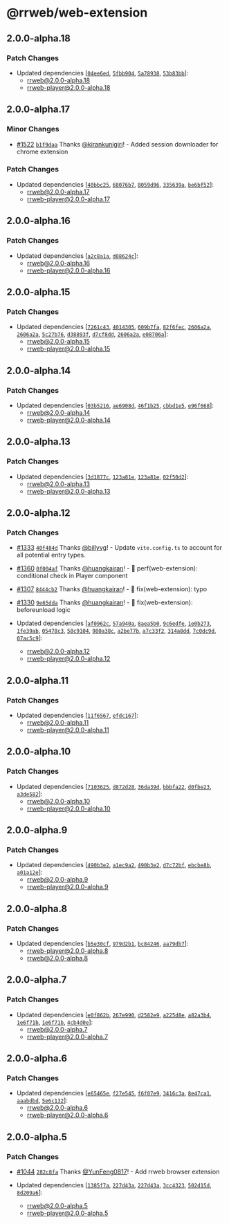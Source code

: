 # @rrweb/web-extension

## 2.0.0-alpha.18

### Patch Changes

- Updated dependencies [[`04ee6ed`](https://github.com/rrweb-io/rrweb/commit/04ee6eda57157f0e04f18f907d8f3e59ababc753), [`5fbb904`](https://github.com/rrweb-io/rrweb/commit/5fbb904edb653f3da17e6775ee438d81ef0bba83), [`5a78938`](https://github.com/rrweb-io/rrweb/commit/5a789385a341311ba327a768fe0e2f0f2f5002ee), [`53b83bb`](https://github.com/rrweb-io/rrweb/commit/53b83bb037f9cb30c93179548f436ed776f143ab)]:
  - rrweb@2.0.0-alpha.18
  - rrweb-player@2.0.0-alpha.18

## 2.0.0-alpha.17

### Minor Changes

- [#1522](https://github.com/rrweb-io/rrweb/pull/1522) [`b1f9daa`](https://github.com/rrweb-io/rrweb/commit/b1f9daaa42f007a641104613bb07f141585f9e77) Thanks [@kirankunigiri](https://github.com/kirankunigiri)! - Added session downloader for chrome extension

### Patch Changes

- Updated dependencies [[`40bbc25`](https://github.com/rrweb-io/rrweb/commit/40bbc25fc287badc317a53f2d3f21b1c9f2b211b), [`68076b7`](https://github.com/rrweb-io/rrweb/commit/68076b724ff19d198d4f351a05063b85e1705a8c), [`8059d96`](https://github.com/rrweb-io/rrweb/commit/8059d9695146626b102b2059a3a9b932d5f598f6), [`335639a`](https://github.com/rrweb-io/rrweb/commit/335639af9b0ce7f70eb0f38ce113d877c7325158), [`be6bf52`](https://github.com/rrweb-io/rrweb/commit/be6bf52c248c35de1b3491e3a3440ff61f876414)]:
  - rrweb@2.0.0-alpha.17
  - rrweb-player@2.0.0-alpha.17

## 2.0.0-alpha.16

### Patch Changes

- Updated dependencies [[`a2c8a1a`](https://github.com/rrweb-io/rrweb/commit/a2c8a1a37bfcf8389b280af792262c8263a979a3), [`d08624c`](https://github.com/rrweb-io/rrweb/commit/d08624cb28add386c3618a0e6607424c3f1884d8)]:
  - rrweb@2.0.0-alpha.16
  - rrweb-player@2.0.0-alpha.16

## 2.0.0-alpha.15

### Patch Changes

- Updated dependencies [[`7261c43`](https://github.com/rrweb-io/rrweb/commit/7261c43f60973e88325edf832e4d0e057fbff0ae), [`4014305`](https://github.com/rrweb-io/rrweb/commit/40143059446cee5c042c007b1c2e976f36e172f5), [`609b7fa`](https://github.com/rrweb-io/rrweb/commit/609b7fac79a552f746dc880a28927dee382cd082), [`82f6fec`](https://github.com/rrweb-io/rrweb/commit/82f6fecf36413ecbc994a510144487f1de20d1d5), [`2606a2a`](https://github.com/rrweb-io/rrweb/commit/2606a2a28f2a6d897b8ae4ea3ec40ef0eeacbfaf), [`2606a2a`](https://github.com/rrweb-io/rrweb/commit/2606a2a28f2a6d897b8ae4ea3ec40ef0eeacbfaf), [`5c27b76`](https://github.com/rrweb-io/rrweb/commit/5c27b763192bda9dd91806f95df7c1cd0ab083a6), [`d38893f`](https://github.com/rrweb-io/rrweb/commit/d38893f6338facf331fd1f6e63c121120b81177d), [`d7cf8dd`](https://github.com/rrweb-io/rrweb/commit/d7cf8dd07547f6fb22ef82e341a88357c4053bd3), [`2606a2a`](https://github.com/rrweb-io/rrweb/commit/2606a2a28f2a6d897b8ae4ea3ec40ef0eeacbfaf), [`e08706a`](https://github.com/rrweb-io/rrweb/commit/e08706ae60268b6eb05c6292ef948c71bd423ce3)]:
  - rrweb@2.0.0-alpha.15
  - rrweb-player@2.0.0-alpha.15

## 2.0.0-alpha.14

### Patch Changes

- Updated dependencies [[`03b5216`](https://github.com/rrweb-io/rrweb/commit/03b5216a9403f1509b4f69d1d71ef9874277fe91), [`ae6908d`](https://github.com/rrweb-io/rrweb/commit/ae6908dcdcd7c732c1ce79eea19de5240bec1151), [`46f1b25`](https://github.com/rrweb-io/rrweb/commit/46f1b252a5919c68c68e825bd6089cc2e7d34e7c), [`cbbd1e5`](https://github.com/rrweb-io/rrweb/commit/cbbd1e55f1f7fa2eed9fa11e4152b509bdfd88f7), [`e96f668`](https://github.com/rrweb-io/rrweb/commit/e96f668c86bd0ab5dc190bb2957a170271bb2ebc)]:
  - rrweb@2.0.0-alpha.14
  - rrweb-player@2.0.0-alpha.14

## 2.0.0-alpha.13

### Patch Changes

- Updated dependencies [[`3d1877c`](https://github.com/rrweb-io/rrweb/commit/3d1877cff83d9a018630674fb6e730050ceef812), [`123a81e`](https://github.com/rrweb-io/rrweb/commit/123a81e12d072cd95d701231176d7eb2d03b3961), [`123a81e`](https://github.com/rrweb-io/rrweb/commit/123a81e12d072cd95d701231176d7eb2d03b3961), [`02f50d2`](https://github.com/rrweb-io/rrweb/commit/02f50d260cfe72209c94de1679336737f238e216)]:
  - rrweb@2.0.0-alpha.13
  - rrweb-player@2.0.0-alpha.13

## 2.0.0-alpha.12

### Patch Changes

- [#1333](https://github.com/rrweb-io/rrweb/pull/1333) [`40f484d`](https://github.com/rrweb-io/rrweb/commit/40f484d088390b480f088d1b1c1c152641cd5878) Thanks [@billyvg](https://github.com/billyvg)! - Update `vite.config.ts` to account for all potential entry types.

- [#1360](https://github.com/rrweb-io/rrweb/pull/1360) [`0f004af`](https://github.com/rrweb-io/rrweb/commit/0f004af18dd8ba204fd80a68328fc48bf229e7f0) Thanks [@huangkairan](https://github.com/huangkairan)! - 🎈 perf(web-extension): conditional check in Player component

- [#1307](https://github.com/rrweb-io/rrweb/pull/1307) [`8444cb2`](https://github.com/rrweb-io/rrweb/commit/8444cb2dad6ceb4bef3e32a6adba05ab65b56e52) Thanks [@huangkairan](https://github.com/huangkairan)! - 🐞 fix(web-extension): typo

- [#1330](https://github.com/rrweb-io/rrweb/pull/1330) [`9e65dda`](https://github.com/rrweb-io/rrweb/commit/9e65dda258c9b8169a4a6486b5c018f42f6c512a) Thanks [@huangkairan](https://github.com/huangkairan)! - 🐞 fix(web-extension): beforeunload logic

- Updated dependencies [[`af0962c`](https://github.com/rrweb-io/rrweb/commit/af0962cc6c80b693bbc622520032d17342685cf6), [`57a940a`](https://github.com/rrweb-io/rrweb/commit/57a940afac0bdd14cd82937915d53110b5311673), [`8aea5b0`](https://github.com/rrweb-io/rrweb/commit/8aea5b00a4dfe5a6f59bd2ae72bb624f45e51e81), [`9c6edfe`](https://github.com/rrweb-io/rrweb/commit/9c6edfe2261680b4e92284be69f9d183b1eca8f4), [`1e0b273`](https://github.com/rrweb-io/rrweb/commit/1e0b27382210db0168d2a79d82c13698082b0983), [`1fe39ab`](https://github.com/rrweb-io/rrweb/commit/1fe39ab0db7f5d2b04f4a4f39fb5c0cfee33a1f8), [`05478c3`](https://github.com/rrweb-io/rrweb/commit/05478c36dde03a118099783d908bb3e465e9859c), [`58c9104`](https://github.com/rrweb-io/rrweb/commit/58c9104eddc8b7994a067a97daae5684e42f892f), [`980a38c`](https://github.com/rrweb-io/rrweb/commit/980a38c816d763833fc3491f56d03c959a41122d), [`a2be77b`](https://github.com/rrweb-io/rrweb/commit/a2be77b82826c4be0e7f3c7c9f7ee50476d5f6f8), [`a7c33f2`](https://github.com/rrweb-io/rrweb/commit/a7c33f2093c4d92faf7ae25e8bb0e088d122c13b), [`314a8dd`](https://github.com/rrweb-io/rrweb/commit/314a8dde5a13095873b89d07bac7c949918bf817), [`7c0dc9d`](https://github.com/rrweb-io/rrweb/commit/7c0dc9dfe1564c9d6624557c5b394e7844955882), [`07ac5c9`](https://github.com/rrweb-io/rrweb/commit/07ac5c9e1371824ec3ffb705f9250bbe10f4b73e)]:
  - rrweb@2.0.0-alpha.12
  - rrweb-player@2.0.0-alpha.12

## 2.0.0-alpha.11

### Patch Changes

- Updated dependencies [[`11f6567`](https://github.com/rrweb-io/rrweb/commit/11f6567fd81ef9ed0f954a7b6d5e39653f56004f), [`efdc167`](https://github.com/rrweb-io/rrweb/commit/efdc167ca6c039d04af83612e3d92498bb9b41a7)]:
  - rrweb@2.0.0-alpha.11
  - rrweb-player@2.0.0-alpha.11

## 2.0.0-alpha.10

### Patch Changes

- Updated dependencies [[`7103625`](https://github.com/rrweb-io/rrweb/commit/7103625b4683cbd75732ee03973e38f573847b1c), [`d872d28`](https://github.com/rrweb-io/rrweb/commit/d872d2809e3ec8d6ff5d3d5f43bc81aff70e7548), [`36da39d`](https://github.com/rrweb-io/rrweb/commit/36da39db366a9f80c28549771ed331090a1c6647), [`bbbfa22`](https://github.com/rrweb-io/rrweb/commit/bbbfa226fc5882a01ecc1607b713f0caf797775e), [`d0fbe23`](https://github.com/rrweb-io/rrweb/commit/d0fbe23c632021410a6dd45f9028a9a012467261), [`a3de582`](https://github.com/rrweb-io/rrweb/commit/a3de582e9c32be9e0ccd84bb7df756af6b0594f7)]:
  - rrweb@2.0.0-alpha.10
  - rrweb-player@2.0.0-alpha.10

## 2.0.0-alpha.9

### Patch Changes

- Updated dependencies [[`490b3e2`](https://github.com/rrweb-io/rrweb/commit/490b3e2b62b62d61e6f6f5391d5b879194c9a221), [`a1ec9a2`](https://github.com/rrweb-io/rrweb/commit/a1ec9a273e6634eec67098fdd880ee681648fbbd), [`490b3e2`](https://github.com/rrweb-io/rrweb/commit/490b3e2b62b62d61e6f6f5391d5b879194c9a221), [`d7c72bf`](https://github.com/rrweb-io/rrweb/commit/d7c72bff0724b46a6fa94af455220626a27104fe), [`ebcbe8b`](https://github.com/rrweb-io/rrweb/commit/ebcbe8b0d746a0a4c07d3530387f920900f35215), [`a01a12e`](https://github.com/rrweb-io/rrweb/commit/a01a12ef6769f26aa922ccd6ac76499f0837f0c2)]:
  - rrweb@2.0.0-alpha.9
  - rrweb-player@2.0.0-alpha.9

## 2.0.0-alpha.8

### Patch Changes

- Updated dependencies [[`b5e30cf`](https://github.com/rrweb-io/rrweb/commit/b5e30cf6cc7f5335d674ef1917a92bdf2895fe9e), [`979d2b1`](https://github.com/rrweb-io/rrweb/commit/979d2b1847a3d05e2731722952e4d6bd8be54f40), [`bc84246`](https://github.com/rrweb-io/rrweb/commit/bc84246f78849a80dbb8fe9b4e76117afcc5c3f7), [`aa79db7`](https://github.com/rrweb-io/rrweb/commit/aa79db7568578ea3a413292450cd64f07481e5dd)]:
  - rrweb-player@2.0.0-alpha.8
  - rrweb@2.0.0-alpha.8

## 2.0.0-alpha.7

### Patch Changes

- Updated dependencies [[`e0f862b`](https://github.com/rrweb-io/rrweb/commit/e0f862bac7dbaa9cfd778f5ef0f5f3fd8cbe6def), [`267e990`](https://github.com/rrweb-io/rrweb/commit/267e990dc0e45a5acaaa3ee89db7ae9171520d54), [`d2582e9`](https://github.com/rrweb-io/rrweb/commit/d2582e9a81197130cd93bc1dd778e16fddfb0be3), [`a225d8e`](https://github.com/rrweb-io/rrweb/commit/a225d8e1412a69a761c22eb45565fff0b0ce5c11), [`a82a3b4`](https://github.com/rrweb-io/rrweb/commit/a82a3b42b125aaaea607410b49f012933466c523), [`1e6f71b`](https://github.com/rrweb-io/rrweb/commit/1e6f71b3cddcfafe78b9e40edfbd75e485702e4e), [`1e6f71b`](https://github.com/rrweb-io/rrweb/commit/1e6f71b3cddcfafe78b9e40edfbd75e485702e4e), [`4cb4d0e`](https://github.com/rrweb-io/rrweb/commit/4cb4d0e95a540a366bdec157fe78d9f099514818)]:
  - rrweb@2.0.0-alpha.7
  - rrweb-player@2.0.0-alpha.7

## 2.0.0-alpha.6

### Patch Changes

- Updated dependencies [[`e65465e`](https://github.com/rrweb-io/rrweb/commit/e65465e808178a80a4ba84970f02162ba812955e), [`f27e545`](https://github.com/rrweb-io/rrweb/commit/f27e545e1871ed2c1753d37543f556e8ddc406b4), [`f6f07e9`](https://github.com/rrweb-io/rrweb/commit/f6f07e953376634a4caf28ff8cbfed5a017c4347), [`3416c3a`](https://github.com/rrweb-io/rrweb/commit/3416c3a769e2bd2ddfbb88f5c4ff139871c567be), [`8e47ca1`](https://github.com/rrweb-io/rrweb/commit/8e47ca1021ebb4fc036b37623ef10abf7976d6dd), [`aaabdbd`](https://github.com/rrweb-io/rrweb/commit/aaabdbdff5df2abd1a294c40ed89e74bf8b2ec7c), [`5e6c132`](https://github.com/rrweb-io/rrweb/commit/5e6c132a4d0e5f5524b2201d6a73dae62b4a0877)]:
  - rrweb@2.0.0-alpha.6
  - rrweb-player@2.0.0-alpha.6

## 2.0.0-alpha.5

### Patch Changes

- [#1044](https://github.com/rrweb-io/rrweb/pull/1044) [`282c8fa`](https://github.com/rrweb-io/rrweb/commit/282c8fa415318e56e8b63fa30ce3f173813b39c3) Thanks [@YunFeng0817](https://github.com/YunFeng0817)! - Add rrweb browser extension

- Updated dependencies [[`1385f7a`](https://github.com/rrweb-io/rrweb/commit/1385f7acc0052f83be1458a7b00e18c026ee393f), [`227d43a`](https://github.com/rrweb-io/rrweb/commit/227d43abb93d57cadc70c760b28c46911bf7d8ff), [`227d43a`](https://github.com/rrweb-io/rrweb/commit/227d43abb93d57cadc70c760b28c46911bf7d8ff), [`3cc4323`](https://github.com/rrweb-io/rrweb/commit/3cc4323094065a12f8b65afecd45061d604e245f), [`502d15d`](https://github.com/rrweb-io/rrweb/commit/502d15df9f7f43b3408ccfbb3f14c4bb007883c4), [`8d209a6`](https://github.com/rrweb-io/rrweb/commit/8d209a62f31c4c80e3e5bc36e47d7282ee854ac7)]:
  - rrweb@2.0.0-alpha.5
  - rrweb-player@2.0.0-alpha.5
